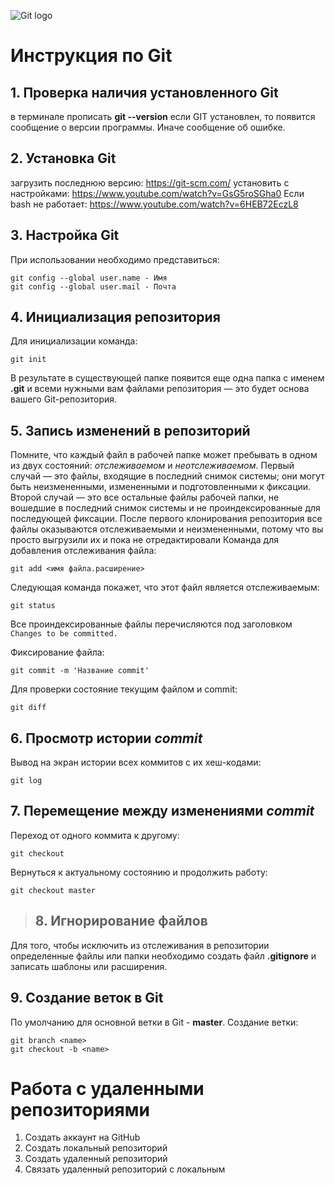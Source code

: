 ![Git logo](git-logo.png)
# Инструкция по Git

## 1. Проверка наличия установленного Git
в терминале прописать **git --version**
если GIT установлен, то появится сообщение о версии программы. Иначе сообщение об ошибке.

## 2. Установка Git
загрузить последнюю версию: https://git-scm.com/
установить с настройками: https://www.youtube.com/watch?v=GsG5roSGha0
Если bash не работает: https://www.youtube.com/watch?v=6HEB72EczL8

## 3. Настройка Git
При использовании необходимо представиться: 
```
git config --global user.name - Имя
git config --global user.mail - Почта
```
## 4. Инициализация репозитория
Для инициализации команда: 
```
git init
```
В результате в существующей папке появится еще одна папка с именем **.git** и всеми
нужными вам файлами репозитория — это будет основа вашего Git-репозитория. 

## 5. Запись изменений в репозиторий
Помните, что каждый файл в рабочей папке может пребывать в одном из двух состояний: *отслеживаемом* и *неотслеживаемом*. 
Первый случай — это файлы, входящие в последний снимок системы; они могут быть неизмененными, измененными и
подготовленными к фиксации. Второй случай — это все остальные файлы рабочей
папки, не вошедшие в последний снимок системы и не проиндексированные для
последующей фиксации. После первого клонирования репозитория все файлы
оказываются отслеживаемыми и неизмененными, потому что вы просто выгрузили
их и пока не отредактировали
Команда для добавления отслеживания файла:
```
git add <имя файла.расширение>

```
Следующая команда покажет, что этот файл является отслеживаемым:

```
git status

```
Все проиндексированные файлы перечисляются под заголовком `Changes to be
committed.`

Фиксирование файла:

```
git commit -m 'Название commit'

```

Для проверки состояние текущим файлом и commit:

```
git diff
```
## 6. Просмотр истории *commit*
 Вывод на экран истории всех коммитов с их хеш-кодами:
 ```
git log
```

## 7. Перемещение между изменениями *commit*
Переход от одного коммита к другому:
```
git checkout
```
Вернуться к актуальному состоянию и продолжить работу:
```
git checkout master
```

>## 8. Игнорирование файлов

Для того, чтобы исключить из отслеживания в репозитории определенные файлы или папки необходимо создать файл **.gitignore** и записать шаблоны или расширения.

## 9. Создание веток в Git
По умолчанию для основной ветки в Git - **master**.
Создание ветки:
```
git branch <name>
git checkout -b <name>

```

# Работа с удаленными репозиториями

1. Создать аккаунт на GitHub
2. Создать локальный репозиторий
3. Создать удаленный репозиторий
4. Связать удаленный репозиторий с локальным


